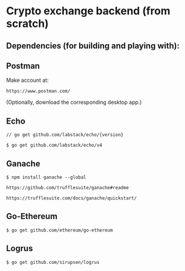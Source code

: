 # Crypto exchange backend (from scratch)

## Dependencies (for building and playing with):

## Postman
Make account at:

```https://www.postman.com/```

(Optionally, download the corresponding desktop app.)

## Echo
```// go get github.com/labstack/echo/{version}```

```$ go get github.com/labstack/echo/v4```


## Ganache
```$ npm install ganache --global```

```https://github.com/trufflesuite/ganache#readme```

```https://trufflesuite.com/docs/ganache/quickstart/```

## Go-Ethereum
```$ go get github.com/ethereum/go-ethereum```

## Logrus
```$ go get github.com/sirupsen/logrus```
